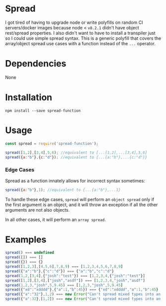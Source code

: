# Spread
I got tired of having to upgrade node or write polyfills on random CI servers/docker images because node < `v8.2.1` didn't have object rest/spread properties. I also didn't want to have to install a transpiler just so I could use simple spread syntax. This is a generic polyfill that covers the array/object spread use cases with a function instead of the `...` operator.
# Dependencies
None
# Installation
`npm install --save spread-function`
# Usage
```javascript
const spread = require('spread-function');

spread([1,2],[3,4],5,6); //equivalent to [...[1,2],...[3,4],5,6]
spread({a:"b"},{c:"d"}); //equivalent to {...{a:"b"},...{c:"d"}}
```
### Edge Cases
Spread as a function innately allows for incorrect syntax sometimes:
```javascript
spread({a:"b"},1); //equivalent to {...{a:"b"},...1}
```
To handle these edge cases, `spread` will perform an `object spread` only if the first argument is an object, and it will throw an exception if all the other arguments are not also objects.

In all other cases, it will perform an `array spread`.
# Examples
```javascript
spread() === undefined
spread([]) === []
spread({}) === {}
spread([1,2,3],[4,5,6],7,8,9) === [1,2,3,4,5,6,7,8,9]
spread({"a":"b"},{"c":"d"}) === {"a":"b","c":"d"}
spread(1,2,[3,4],{"josh":"test"}) === [1,2,3,4,{"josh":"test"}]
spread([1,2],[3,4],["josh","asdf"]) === [1,2,3,4,"josh","asdf"]
spread(1,2,3,"josh",5,9.45) === [1,2,3,"josh",5,9.45]
spread({"xd":"xdddd"},{"a":1,"b":45}) === {"xd":"xdddd","a":1,"b":45}
spread({"a":"32"},1,2) === new Error("Can't spread mixed types into an object. Either use all objects or make the first argument not an object")
spread({"a":32},[1,2]) === new Error("Can't spread mixed types into an object. Either use all objects or make the first argument not an object")
```
